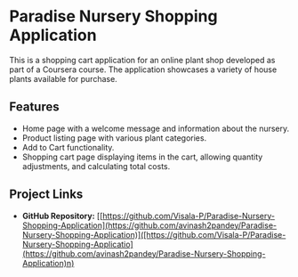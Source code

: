 # Paradise Nursery Shopping Application

This is a shopping cart application for an online plant shop developed as part of a Coursera course. The application showcases a variety of house plants available for purchase.

## Features

- Home page with a welcome message and information about the nursery.
- Product listing page with various plant categories.
- Add to Cart functionality.
- Shopping cart page displaying items in the cart, allowing quantity adjustments, and calculating total costs.

## Project Links

- **GitHub Repository:** [[https://github.com/Visala-P/Paradise-Nursery-Shopping-Application](https://github.com/avinash2pandey/Paradise-Nursery-Shopping-Application)]([https://github.com/Visala-P/Paradise-Nursery-Shopping-Applicatio](https://github.com/avinash2pandey/Paradise-Nursery-Shopping-Application)n)

